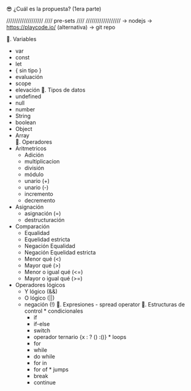 😎 ¿Cuál es la propuesta? (1era parte)

///////////////////
//// pre-sets ////
//////////////////
-> nodejs
-> https://playcode.io/ (alternativa)
-> git repo

🔡. Variables
   - var
   - const
   - let
   - { sin tipo }
   - evaluación
   - scope
   - elevación
💱. Tipos de datos
   - undefined
   - null
   - number
   - String
   - boolean
   - Object
   - Array   
🔣. Operadores
   - Aritmetricos
     - Adición
     - multiplicacion
     - división
     - módulo
     - unario (+)
     - unario (-)
     - incremento
     - decremento     
   - Asignación
     - asignación (=)
     - destructuración
   - Comparación
     - Equalidad
     - Equelidad estricta
     - Negación Equalidad
     - Negación Equelidad estricta
     - Menor qué (<)
     - Mayor qué (>)
     - Menor o igual qué (<=)
     - Mayor o igual qué (>=)
   - Operadores lógicos
     - Y lógico (&&)
     - O lógico (||)
     - negación (!)
🙈. Expresiones
    - spread operator
💎. Estructuras de control
    * condicionales
        - if
        - if-else
        - switch
        - operador ternario {x : ? () :()}
    * loops
        - for
        - while
        - do while
        - for in
        - for of
    * jumps
        - break
        - continue

